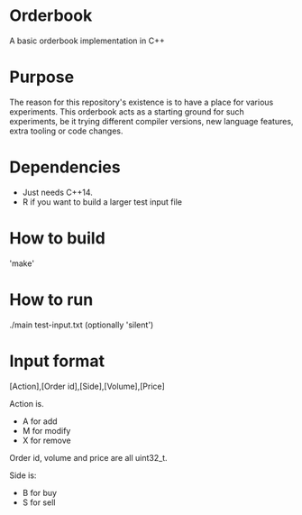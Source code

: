 # Orderbook
A basic orderbook implementation in C++

# Purpose
The reason for this repository's existence is to have a place for various experiments. This orderbook acts as a starting ground for such experiments, be it trying different compiler versions, new language features, extra tooling or code changes.

# Dependencies
- Just needs C++14.
- R if you want to build a larger test input file

# How to build
'make'

# How to run
./main test-input.txt (optionally 'silent')

# Input format
[Action],[Order id],[Side],[Volume],[Price]

Action is.
- A for add
- M for modify
- X for remove

Order id, volume and price are all uint32_t.

Side is:
- B for buy
- S for sell

